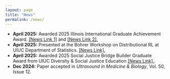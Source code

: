 ```yaml
---
layout: page
title: "News"
permalink: /news/
---
```


<ul>
  <li><strong>April 2025:</strong> Awarded 2025 Illinois International Graduate Achievement Award. <a href="https://blogs.illinois.edu/view/6758/627615639" target="_blank"> [News Link 1]</a>  and <a href="https://international.illinois.edu/awards-funding/achievement/grad.html" target="_blank"> [News Link 2].</a> </li>
  <li><strong>April 2025:</strong> Presented at the Bohrer Workshop on Distributional RL at UIUC Department of Statistics. <a href="https://calendars.illinois.edu/detail/1439?eventId=33507286" target="_blank"> [News Link].</a>
  <li><strong>April 2025:</strong> Awarded 2025 Social Justice Bridge Builder Graduate Award from UIUC Diversity & Social Justice Education <a href="https://dsje.illinois.edu/events/social-justice-awards-ceremony" target="_blank"> [News Link].</a>.</li>
  <li><strong>Dec 2024:</strong> Paper accepted in <i>Ultrasound in Medicine & Biology</i>, Vol. 50, Issue 12.</li>
</ul>

